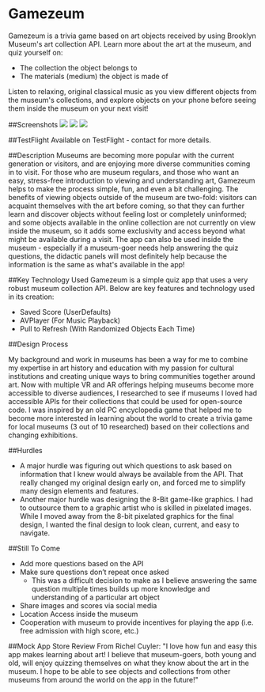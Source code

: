 # Gamezeum

Gamezeum is a trivia game based on art objects received by using Brooklyn Museum's art collection API. 
Learn more about the art at the museum, and quiz yourself on:

* The collection the object belongs to
* The materials (medium) the object is made of

Listen to relaxing, original classical music as you view different objects from the museum's collections, and explore objects on your phone before seeing them inside the museum on your next visit!

##Screenshots
![](https://github.com/Richel325/MuseumMindMaze/blob/master/MuseumMindMaze/Images/choose_art.png)
![](https://github.com/Richel325/MuseumMindMaze/blob/master/MuseumMindMaze/Images/collection_copy.png)
![](https://github.com/Richel325/MuseumMindMaze/blob/master/MuseumMindMaze/Images/website_copy.png)

##TestFlight
Available on TestFlight - contact for more details.


##Description
Museums are becoming more popular with the current generation or visitors, and are enjoying more diverse communities coming in to visit. For those who are museum regulars, and those who want an easy, stress-free introduction to viewing and understanding art, Gamezeum helps to make the process simple, fun, and even a bit challenging. The benefits of viewing objects outside of the museum are two-fold: visitors can acquaint themselves with the art before coming, so that they can further learn and discover objects without feeling lost or completely uninformed; and some objects available in the online collection are not currently on view inside the museum, so it adds some exclusivity and access beyond what might be available during a visit. The app can also be used inside the museum - especially if a museum-goer needs help answering the quiz questions, the didactic panels will most definitely help because the information is the same as what's available in the app!


##Key Technology Used
Gamezeum is a simple quiz app that uses a very robust museum collection API. Below are key features and technology used in its creation:

* Saved Score (UserDefaults)
* AVPlayer (For Music Playback)
* Pull to Refresh (With Randomized Objects Each Time)


##Design Process

My background and work in museums has been a way for me to combine my expertise in art history and education with my passion for cultural institutions and creating unique ways to bring communities together around art. Now with multiple VR and AR offerings helping museums become more accessible to diverse audiences, I researched to see if museums I loved had accessible APIs for their collections that could be used for open-source code. I was inspired by an old PC encyclopedia game that helped me to become more interested in learning about the world to create a trivia game for local museums (3 out of 10 researched) based on their collections and changing exhibitions.


##Hurdles

* A major hurdle was figuring out which questions to ask based on information that I knew would always be available from the API. That really changed my original design early on, and forced me to simplify many design elements and features.
* Another major hurdle was designing the 8-Bit game-like graphics. I had to outsource them to a graphic artist who is skilled in pixelated images. While I moved away from the 8-bit pixelated graphics for the final design, I wanted the final design to look clean, current, and easy to navigate.


##Still To Come

* Add more questions based on the API
* Make sure questions don’t repeat once asked
  - This was a difficult decision to make as I believe answering the same question multiple times builds up more knowledge and understanding of a particular art object
* Share images and scores via social media
* Location Access inside the museum
* Cooperation with museum to provide incentives for playing the app (i.e. free admission with high score, etc.)


##Mock App Store Review
From Richel Cuyler:
"I love how fun and easy this app makes learning about art! I believe that museum-goers, both young and old, will enjoy quizzing themselves on what they know about the art in the museum. I hope to be able to see objects and collections from other museums from around the world on the app in the future!"

